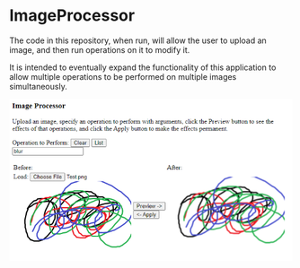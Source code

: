 ImageProcessor
==============

The code in this repository, when run, will allow the user to upload an image, and then run operations on it to modify it.

It is intended to eventually expand the functionality of this application to allow multiple operations to be performed on multiple images simultaneously.

<img src="Screenshot.png" />


